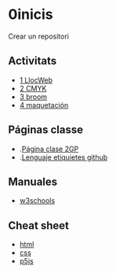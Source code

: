 # 0inicis
Crear un repositori

## Activitats
* [1 LlocWeb](https://gemadel.github.io/1llocweb/)
* [2 CMYK](https://gemadel.github.io/2cmyk/)
* [3 broom](https://gemadel.github.io/3broom/)
* [4 maquetación]( https://gemadel.github.io/4-maquetacion/)
## Páginas classe
*  .[Página clase 2GP]( https://arquesm.github.io/2GP)
* .[Lenguaje  etiquietes github](https://github.com/adam-p/markdown-here/wiki/Markdown-Cheatsheet)

## Manuales
* [w3schools](https://www.w3schools.com/)

## Cheat sheet
* [html](https://websitesetup.org/HTML5-cheat-sheet.pdf)
* [css](https://websitesetup.org/wp-content/uploads/2016/10/wsu-css-cheat-sheet.pdf)
* [p5js](https://github.com/bmoren/p5js-cheat-sheet)
